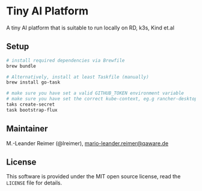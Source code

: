 # Tiny AI Platform

A tiny AI platform that is suitable to run locally on RD, k3s, Kind et.al

## Setup

```bash
# install required dependencies via Brewfile
brew bundle

# Alternatively, install at least Taskfile (manually)
brew install go-task

# make sure you have set a valid GITHUB_TOKEN environment variable
# make sure you have set the correct kube-context, eg.g rancher-desktop
taks create-secret
task bootstrap-flux
```

## Maintainer

M.-Leander Reimer (@lreimer), <mario-leander.reimer@qaware.de>

## License

This software is provided under the MIT open source license, read the `LICENSE`
file for details.
